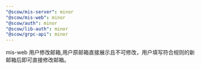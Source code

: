 ```yaml
---
"@scow/mis-server": minor
"@scow/mis-web": minor
"@scow/auth": minor
"@scow/lib-auth": minor
"@scow/grpc-api": minor
---
```


mis-web 用户修改邮箱,用户原邮箱直接展示且不可修改，用户填写符合规则的新邮箱后即可直接修改邮箱。
